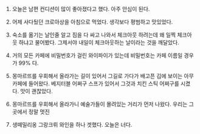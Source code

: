 1. 오늘은 남편 컨디션이 많이 좋아졌다고 했다. 아주 안심이 된다.

2. 어제 사다뒀던 크로아상을 아침으로 먹었다. 생각보다 평범하고 맛있었다.

3. 숙소를 옮기는 날인줄 알고 짐을 다 싸고 나와서 체크아웃 하려는데 왜 일찍 체크아웃 하냐고 물어봤다. 그제서야 내일이 체크아웃하는 날이라는 것을 깨달았다.

4. 거의 모든 카페에 비밀번호가 걸린 와이파이가 있는데 비밀번호는 카페 이름일 경우가 99% 다.

5. 몽마르뜨를 우회해서 올라가는 길이 있어서 그길로 가다가 배고픈 김에 보이는 아무 카페에 들어왔다. 베지터블 어쩌구 스프가 있어서 그것과 치킨 스틱 어쩌구를 시켰다. 맛이 괜찮았다.

6. 몽마르뜨를 우회해서 올라가니 예술가들이 몰려있는 거리가 먼저 나왔다. 우리는 그곳에서 정말 멋진

7. 생떼밀리옹 그랑크뤼 와인을 하나 겟했다. 오늘은 너다.